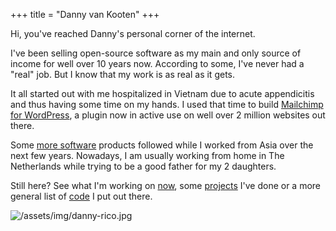 +++
title = "Danny van Kooten"
+++

Hi, you've reached Danny's personal corner of the internet.

I've been selling open-source software as my main and only source of income for well over 10 years now. According to some, I've never had a "real" job. But I know that my work is as real as it gets.

It all started out with me hospitalized in Vietnam due to acute appendicitis and thus having some time on my hands. I used that time to build <a href="https://www.mc4wp.com/">Mailchimp for WordPress</a>, a plugin now in active use on well over 2 million websites out there.

Some [more software](@/projects.md) products followed while I worked from Asia over the next few years. Nowadays, I am usually working from home in The Netherlands while trying to be a good father for my 2 daughters.

Still here? See what I'm working on [now](@/now.md), some [projects](@/projects.md) I've done or a more general list of [code](@/code.md) I put out there.

![/assets/img/danny-rico.jpg](/img/danny-rico.jpg)